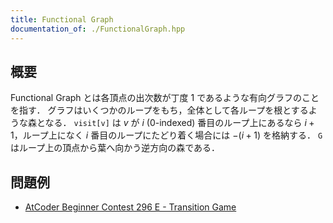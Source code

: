 ```yaml
---
title: Functional Graph
documentation_of: ./FunctionalGraph.hpp
---
```


## 概要
Functional Graph とは各頂点の出次数が丁度 $1$ であるような有向グラフのことを指す．
グラフはいくつかのループをもち，全体として各ループを根とするような森となる．
`visit[v]` は $v$ が $i$ (0-indexed) 番目のループ上にあるなら $i + 1$，ループ上になく $i$ 番目のループにたどり着く場合には $- (i + 1)$ を格納する．
`G` はループ上の頂点から葉へ向かう逆方向の森である．

## 問題例
- [AtCoder Beginner Contest 296 E - Transition Game](https://atcoder.jp/contests/abc296/tasks/abc296_e)